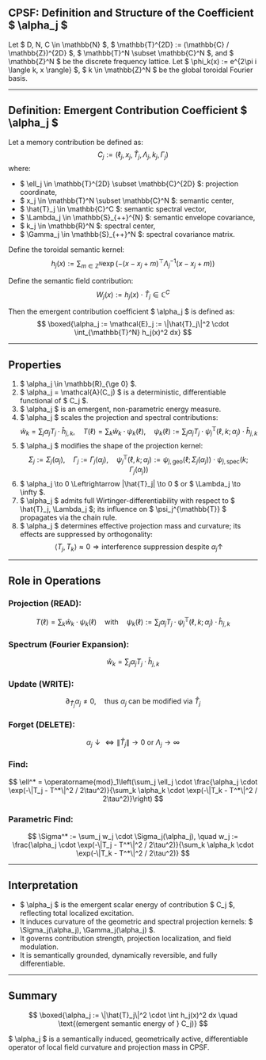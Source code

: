 ## CPSF: Definition and Structure of the Coefficient $ \alpha_j $

Let $ D, N, C \in \mathbb{N} $, $ \mathbb{T}^{2D} := (\mathbb{C} / \mathbb{Z})^{2D} $, $ \mathbb{T}^N \subset \mathbb{C}^N $, and $ \mathbb{Z}^N $ be the discrete frequency lattice. Let $ \phi_k(x) := e^{2\pi i \langle k, x \rangle} $, $ k \in \mathbb{Z}^N $ be the global toroidal Fourier basis.

---

## Definition: Emergent Contribution Coefficient $ \alpha_j $

Let a memory contribution be defined as:
$$
C_j := (\ell_j, x_j, \hat{T}_j, \Lambda_j, k_j, \Gamma_j)
$$
where:
- $ \ell_j \in \mathbb{T}^{2D} \subset \mathbb{C}^{2D} $: projection coordinate,
- $ x_j \in \mathbb{T}^N \subset \mathbb{C}^N $: semantic center,
- $ \hat{T}_j \in \mathbb{C}^C $: semantic spectral vector,
- $ \Lambda_j \in \mathbb{S}_{++}^{N} $: semantic envelope covariance,
- $ k_j \in \mathbb{R}^N $: spectral center,
- $ \Gamma_j \in \mathbb{S}_{++}^N $: spectral covariance matrix.

Define the toroidal semantic kernel:
$$
h_j(x) := \sum_{m \in \mathbb{Z}^N} \exp\left( - (x - x_j + m)^\top \Lambda_j^{-1} (x - x_j + m) \right)
$$

Define the semantic field contribution:
$$
W_j(x) := h_j(x) \cdot \hat{T}_j \in \mathbb{C}^C
$$

Then the emergent contribution coefficient $ \alpha_j $ is defined as:
$$
\boxed{\alpha_j := \mathcal{E}_j := \|\hat{T}_j\|^2 \cdot \int_{\mathbb{T}^N} h_j(x)^2 dx}
$$

---

## Properties

1. $ \alpha_j \in \mathbb{R}_{\ge 0} $.
2. $ \alpha_j = \mathcal{A}(C_j) $ is a deterministic, differentiable functional of $ C_j $.
3. $ \alpha_j $ is an emergent, non-parametric energy measure.
4. $ \alpha_j $ scales the projection and spectral contributions:
   $$
   \hat{w}_k = \sum_j \alpha_j T_j \cdot \hat{h}_{j,k}, \quad
   T(\ell) = \sum_k \hat{w}_k \cdot \psi_k(\ell), \quad
   \psi_k(\ell) := \sum_j \alpha_j T_j \cdot \psi_j^{\mathbb{T}}(\ell, k; \alpha_j) \cdot \hat{h}_{j,k}
   $$
5. $ \alpha_j $ modifies the shape of the projection kernel:
   $$
   \Sigma_j := \Sigma_j(\alpha_j), \quad \Gamma_j := \Gamma_j(\alpha_j),
   \quad \psi_j^{\mathbb{T}}(\ell, k; \alpha_j) := \psi_{j,\mathrm{geo}}(\ell; \Sigma_j(\alpha_j)) \cdot \psi_{j,\mathrm{spec}}(k; \Gamma_j(\alpha_j))
   $$
6. $ \alpha_j \to 0 \Leftrightarrow \|\hat{T}_j\| \to 0 $ or $ \Lambda_j \to \infty $.
7. $ \alpha_j $ admits full Wirtinger-differentiability with respect to $ \hat{T}_j, \Lambda_j $; its influence on $ \psi_j^{\mathbb{T}} $ propagates via the chain rule.
8. $ \alpha_j $ determines effective projection mass and curvature; its effects are suppressed by orthogonality:
   $$
   \langle T_j, T_k \rangle \approx 0 \Rightarrow \text{interference suppression despite } \alpha_j \uparrow
   $$

---

## Role in Operations

### Projection (READ):
$$
T(\ell) = \sum_k \hat{w}_k \cdot \psi_k(\ell)
\quad \text{with} \quad
\psi_k(\ell) := \sum_j \alpha_j T_j \cdot \psi_j^{\mathbb{T}}(\ell, k; \alpha_j) \cdot \hat{h}_{j,k}
$$

### Spectrum (Fourier Expansion):
$$
\hat{w}_k = \sum_j \alpha_j T_j \cdot \hat{h}_{j,k}
$$

### Update (WRITE):
$$
\partial_{\hat{T}_j} \alpha_j \ne 0, \quad \text{thus } \alpha_j \text{ can be modified via } \hat{T}_j
$$

### Forget (DELETE):
$$
\alpha_j \downarrow \Leftrightarrow \|\hat{T}_j\| \to 0 \text{ or } \Lambda_j \to \infty
$$

### Find:
$$
\ell^* = \operatorname{mod}_1\left(\sum_j \ell_j \cdot \frac{\alpha_j \cdot \exp(-\|T_j - T^*\|^2 / 2\tau^2)}{\sum_k \alpha_k \cdot \exp(-\|T_k - T^*\|^2 / 2\tau^2)}\right)
$$

### Parametric Find:
$$
\Sigma^* := \sum_j w_j \cdot \Sigma_j(\alpha_j), \quad w_j := \frac{\alpha_j \cdot \exp(-\|T_j - T^*\|^2 / 2\tau^2)}{\sum_k \alpha_k \cdot \exp(-\|T_k - T^*\|^2 / 2\tau^2)}
$$

---

## Interpretation

- $ \alpha_j $ is the emergent scalar energy of contribution $ C_j $, reflecting total localized excitation.
- It induces curvature of the geometric and spectral projection kernels: $ \Sigma_j(\alpha_j), \Gamma_j(\alpha_j) $.
- It governs contribution strength, projection localization, and field modulation.
- It is semantically grounded, dynamically reversible, and fully differentiable.

---

## Summary

$$
\boxed{\alpha_j := \|\hat{T}_j\|^2 \cdot \int h_j(x)^2 dx \quad \text{(emergent semantic energy of } C_j)}
$$

$ \alpha_j $ is a semantically induced, geometrically active, differentiable operator of local field curvature and projection mass in CPSF.

